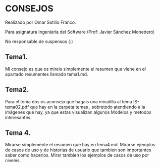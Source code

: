 CONSEJOS
========

Realizado por Omar Sotillo Franco.

Para asignatura Ingeniería del Software (Prof: Javier Sánchez Monedero)

No responsable de suspensos {:)

## Tema1.

Mi consejo es que os mireis simplemente el resumen que viene en el apartado resumentes llamado tema1.md.

## Tema2.

Para el tema dos os aconsejo que hagais una miradilla al tema IS-tema02.pdf que hay en la carpeta temas , sobretodo atendiendo a la imágenes que hay, ya que estas visualizan algunos Modelos y metodos interesantes.

## Tema 4.

Mirarse simplemente el resumen que hay en tema4.md. Mirarse ejemplos de casos de uso y de historias de usuario que tambien son importantes saber como hacerlos. Mirar tambien los ejemplos de casos de uso por niveles.
